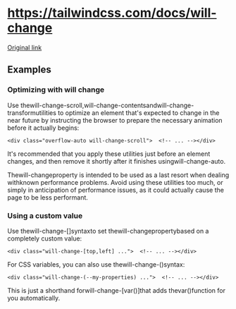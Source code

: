 # https://tailwindcss.com/docs/will-change

[Original link](https://tailwindcss.com/docs/will-change)

## Examples

### Optimizing with will change

Use thewill-change-scroll,will-change-contentsandwill-change-transformutilities to optimize an element that's expected to change in the near future by instructing the browser to prepare the necessary animation before it actually begins:

```
<div class="overflow-auto will-change-scroll">  <!-- ... --></div>
```

It's recommended that you apply these utilities just before an element changes, and then remove it shortly after it finishes usingwill-change-auto.

Thewill-changeproperty is intended to be used as a last resort when dealing withknown performance problems. Avoid using these utilities too much, or simply in anticipation of performance issues, as it could actually cause the page to be less performant.

### Using a custom value

Use thewill-change-[<value>]syntaxto set thewill-changepropertybased on a completely custom value:

```
<div class="will-change-[top,left] ...">  <!-- ... --></div>
```

For CSS variables, you can also use thewill-change-(<custom-property>)syntax:

```
<div class="will-change-(--my-properties) ...">  <!-- ... --></div>
```

This is just a shorthand forwill-change-[var(<custom-property>)]that adds thevar()function for you automatically.
